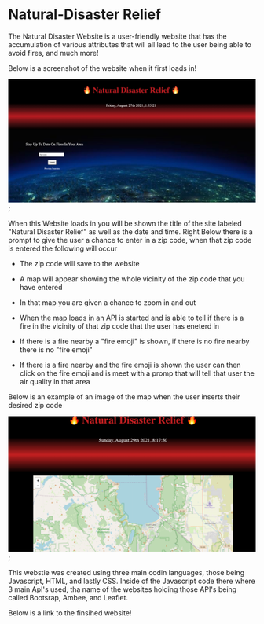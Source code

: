 # Natural-Disaster Relief

The Natural Disaster Website is a user-friendly website that has the accumulation of various attributes that will all lead to the user being able to avoid fires, and much more!

Below is a screenshot of the website when it first loads in!

![websitefrontpage](assets/images/websitepage1.png);

When this Website loads in you will be shown the title of the site labeled "Natural Disaster Relief" as well as the date and time. Right Below there is a prompt to give the user a chance to enter in a zip code, when that zip code is entered the following will occur

* The zip code will save to the website

* A map will appear showing the whole vicinity of the zip code that you have entered

* In that map you are given a chance to  zoom in and out 

* When the map loads in an API is started and is able to tell if there is a fire in the vicinity of that zip code that the user has eneterd in 

* If there is a fire nearby a "fire emoji" is shown, if there is no fire nearby there is no "fire emoji"

* If there is a fire nearby and the fire emoji is shown the user can then click on the fire emoji and is meet with a promp that will tell that user the air quality in that area


Below is an example of an image of the map when the user inserts their desired zip code 

![websitefrontpage](assets/images/map-screenshot.png);

This webstie was created using three main codin languages, those being Javascript, HTML, and lastly CSS. Inside of the Javascript code there where 3 main ApI's used, tha name of the websites holding those API's being called Bootsrap, Ambee, and Leaflet.

Below is a link to the finsihed website!





